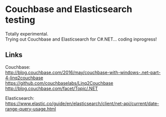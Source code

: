 # Couchbase and Elasticsearch testing
Totally experimental. <br>
Trying out Couchbase and Elasticsearch for C#.NET... coding inprogress!

## Links
Couchbase:<br>
http://blog.couchbase.com/2016/may/couchbase-with-windows-.net-part-4-linq2couchbase <br>
https://github.com/couchbaselabs/Linq2Couchbase <br>
http://blog.couchbase.com/facet/Topic/.NET <br>


Elasticsearch: <br>
https://www.elastic.co/guide/en/elasticsearch/client/net-api/current/date-range-query-usage.html <br>